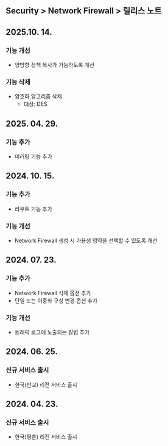 ## Security > Network Firewall > 릴리스 노트

## 2025.10. 14.

### 기능 개선

* 양방향 정책 복사가 가능하도록 개선

### 기능 삭제

* 암호화 알고리즘 삭제
    * 대상: DES

## 2025. 04. 29.

### 기능 추가

* 미러링 기능 추가

## 2024. 10. 15.

### 기능 추가

* 라우트 기능 추가

### 기능 개선

* Network Firewall 생성 시 가용성 영역을 선택할 수 있도록 개선

## 2024. 07. 23.

### 기능 추가

* Network Firewall 삭제 옵션 추가
* 단일 또는 이중화 구성 변경 옵션 추가

### 기능 개선

* 트래픽 로그에 노출되는 칼럼 추가

## 2024. 06. 25.

### 신규 서비스 출시

* 한국(판교) 리전 서비스 출시

## 2024. 04. 23.

### 신규 서비스 출시

* 한국(평촌) 리전 서비스 출시